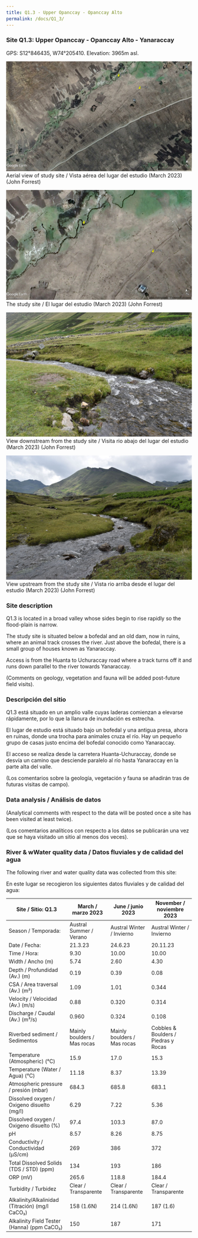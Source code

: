 ```yaml
---
title: Q1.3 - Upper Opanccay - Opanccay Alto
permalink: /docs/Q1_3/
---
```



### Site Q1.3: Upper Opanccay - Opanccay Alto - Yanaraccay

GPS: S12°846435, W74°205410. 
Elevation: 3965m asl.


![Q1.3](/assets/sites/Q1.3.jpg)
Aerial view of study site / Vista aérea del lugar del estudio (March 2023) (John Forrest)


![Q1.3site](/assets/sites/Q1.3site.jpg)
The study site / El lugar del estudio (March 2023) (John Forrest)


![Q1.3downstream](/assets/sites/Q1.3downstream.jpg)
View downstream from the study site / Visita rio abajo del lugar del estudio (March 2023) (John Forrest)


![Q1.3upstream](/assets/sites/Q1.3upstream.jpg)
View upstream from the study site / Vista rio arriba desde el lugar del estudio (March 2023) (John Forrest)


### Site description

Q1.3 is located in a broad valley whose sides begin to rise rapidly so the flood-plain is narrow. 

The study site is situated below a bofedal and an old dam, now in ruins, where an animal track crosses the river. Just above the bofedal, there is a small group of houses known as Yanaraccay.

Access is from the Huanta to Uchuraccay road where a track turns off it and runs down parallel to the river towards Yanaraccay.

(Comments on geology, vegetation and fauna will be added post-future field visits).


### Descripción del sitio

Q1.3 está situado en un amplio valle cuyas laderas comienzan a elevarse rápidamente, por lo que la llanura de inundación es estrecha. 

El lugar de estudio está situado bajo un bofedal y una antigua presa, ahora en ruinas, donde una trocha para animales cruza el río. Hay un pequeño grupo de casas justo encima del bofedal conocido como Yanaraccay.

El acceso se realiza desde la carretera Huanta-Uchuraccay, donde se desvía un camino que desciende paralelo al río hasta Yanaraccay en la parte alta del valle.

(Los comentarios sobre la geología, vegetación y fauna se añadirán tras de futuras visitas de campo).


### Data analysis / Análisis de datos

(Analytical comments with respect to the data will be posted once a site has been visited at least twice).

(Los comentarios analíticos con respecto a los datos se publicarán una vez que se haya visitado un sitio al menos dos veces).


### River & wWater quality data / Datos fluviales y de calidad del agua

The following river and water quality data was collected from this site:

En este lugar se recogieron los siguientes datos fluviales y de calidad del agua:

|     Site / Sitio: Q1.3                                   |     March / marzo 2023             |     June / junio 2023              |     November / noviembre 2023               |
|----------------------------------------------------------|------------------------------------|------------------------------------|---------------------------------------------|
|     Season / Temporada:                                  |     Austral Summer / Verano        |     Austral Winter / Invierno      |     Austral Winter / Invierno               |
|     Date / Fecha:                                        |     21.3.23                        |     24.6.23                        |     20.11.23                                |
|     Time / Hora:                                         |     9.30                           |     10.00                          |     10.00                                   |
|     Width / Ancho (m)                                    |     5.74                           |     2.60                           |     4.30                                    |
|     Depth / Profundidad (Av.) (m)                        |     0.19                           |     0.39                           |     0.08                                    |
|     CSA / Area traversal (Av.) (m²)                      |     1.09                           |     1.01                           |     0.344                                   |
|     Velocity / Velocidad    (Av.) (m/s)                  |     0.88                           |     0.320                          |     0.314                                   |
|     Discharge / Caudal (Av.) (m³/s)                      |     0.960                          |     0.324                          |     0.108                                   |
|     Riverbed sediment / Sedimentos                       |     Mainly boulders / Mas rocas    |     Mainly boulders / Mas rocas    |     Cobbles & Boulders / Piedras y Rocas    |
|     Temperature (Atmospheric) (°C)                       |     15.9                           |     17.0                           |     15.3                                    |
|     Temperature (Water / Agua) (°C)                      |     11.18                          |     8.37                           |     13.39                                   |
|     Atmospheric pressure / presión (mbar)                |     684.3                          |     685.8                          |     683.1                                   |
|     Dissolved oxygen /   Oxigeno disuelto (mg/l)         |     6.29                           |     7.22                           |     5.36                                    |
|     Dissolved oxygen / Oxigeno disuelto (%)              |     97.4                           |     103.3                          |     87.0                                    |
|     pH                                                   |     8.57                           |     8.26                           |     8.75                                    |
|     Conductivity / Conductividad (µS/cm)                 |     269                            |     386                            |     372                                     |
|     Total Dissolved Solids (TDS / STD)  (ppm)            |     134                            |     193                            |     186                                     |
|     ORP (mV)                                             |     265.6                          |     118.8                          |     184.4                                   |
|     Turbidity / Turbidez                                 |     Clear / Transparente           |     Clear / Transparente           |     Clear / Transparente                    |
|     Alkalinity/Alkalinidad   (Titración) (mg/l CaCO₃)    |     158 (1.6N)                     |     214 (1.6N)                     |     187 (1.6)                               |
|     Alkalinity Field Tester (Hanna) (ppm CaCO₃)          |     150                            |     187                            |     171                                     |


